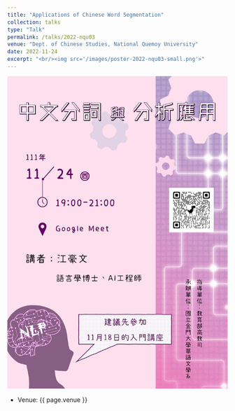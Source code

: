 ```yaml
---
title: "Applications of Chinese Word Segmentation"
collection: talks
type: "Talk"
permalink: /talks/2022-nqu03
venue: "Dept. of Chinese Studies, National Quemoy University"
date: 2022-11-24
excerpt: "<br/><img src='/images/poster-2022-nqu03-small.png'>"
---
```


![](/images/poster-2022-nqu03.png)
- Venue: {{ page.venue }}

